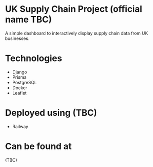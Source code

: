 # UK Supply Chain Project (official name TBC)

A simple dashboard to interactively display supply chain data from UK businesses.

# Technologies

- Django
- Prisma 
- PostgreSQL
- Docker
- Leaflet

# Deployed using (TBC)

- Railway


# Can be found at

(TBC)


